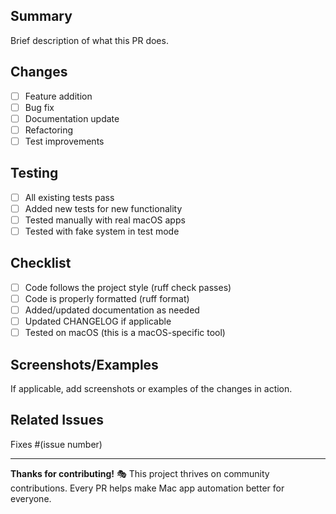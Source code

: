## Summary

Brief description of what this PR does.

## Changes

- [ ] Feature addition
- [ ] Bug fix  
- [ ] Documentation update
- [ ] Refactoring
- [ ] Test improvements

## Testing

- [ ] All existing tests pass
- [ ] Added new tests for new functionality
- [ ] Tested manually with real macOS apps
- [ ] Tested with fake system in test mode

## Checklist

- [ ] Code follows the project style (ruff check passes)
- [ ] Code is properly formatted (ruff format)
- [ ] Added/updated documentation as needed
- [ ] Updated CHANGELOG if applicable
- [ ] Tested on macOS (this is a macOS-specific tool)

## Screenshots/Examples

If applicable, add screenshots or examples of the changes in action.

## Related Issues

Fixes #(issue number)

---

**Thanks for contributing!** 🎭 This project thrives on community contributions. Every PR helps make Mac app automation better for everyone.